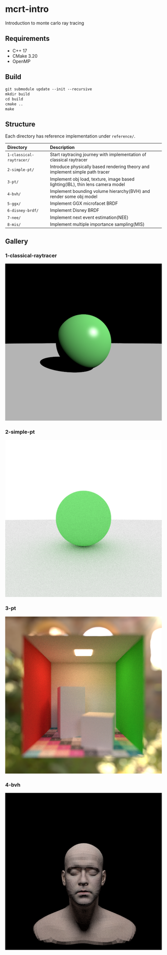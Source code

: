 # mcrt-intro

Introduction to monte carlo ray tracing

## Requirements

* C++ 17
* CMake 3.20
* OpenMP

## Build

```
git submodule update --init --recursive
mkdir build
cd build
cmake ..
make
```

## Structure

Each directory has reference implementation under `reference/`.

|Directory|Description|
|:--|:--|
|`1-classical-raytracer/`|Start raytracing journey with implementation of classical raytracer|
|`2-simple-pt/`|Introduce physically based rendering theory and implement simple path tracer|
|`3-pt/`|Implement obj load, texture, image based lighting(IBL), thin lens camera model|
|`4-bvh/`|Implement bounding volume hierarchy(BVH) and render some obj model|
|`5-ggx/`|Implement GGX microfacet BRDF|
|`6-disney-brdf/`|Implement Disney BRDF|
|`7-nee/`|Implement next event estimation(NEE)|
|`8-mis/`|Implement multiple importance sampling(MIS)|

## Gallery

### 1-classical-raytracer

![](img/1-classical-raytracer.png)

### 2-simple-pt

![](img/2-simple-pt.png)

### 3-pt

![](img/3-pt.png)

### 4-bvh

![](img/4-bvh.png)